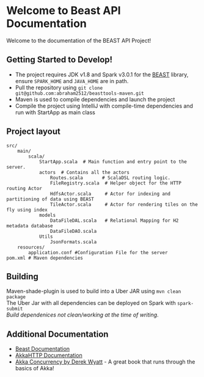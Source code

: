 # Welcome to Beast API Documentation

Welcome to the documentation of the BEAST API Project! 




## Getting Started to Develop!

* The project requires JDK v1.8 and Spark v3.0.1 for the [BEAST](https://bitbucket.org/bdlabucr/beast/src/master/) library, ensure `SPARK_HOME` and `JAVA_HOME` are in path.
* Pull the repository using `git clone git@github.com:abraham2512/beasttools-maven.git`
* Maven is used to compile dependencies and launch the project
* Compile the project using IntelliJ with compile-time dependencies and run with StartApp as main class
 

## Project layout
    src/
        main/
            scala/
                StartApp.scala  # Main function and entry point to the server.
                actors  # Contains all the actors
                    Routes.scala       # ScalaDSL routing logic.
                    FileRegistry.scala  # Helper object for the HTTP routing Actor
                    HdfsActor.scala     # Actor for indexing and partitioning of data using BEAST 
                    TileActor.scala     # Actor for rendering tiles on the fly using index 
                models
                    DataFileDAL.scala   # Relational Mapping for H2 metadata database
                    DataFileDAO.scala
                Utils
                    JsonFormats.scala
        resources/
            application.conf #Configuration File for the server
    pom.xml # Maven dependencies

## Building 
Maven-shade-plugin is used to build into a Uber JAR using `mvn clean package` <br>
The Uber Jar with all dependencies can be deployed on Spark with `spark-submit`  
*Build dependenices not clean/working at the time of writing*. 
    
## Additional Documentation
- [Beast Documentation](https://bitbucket.org/bdlabucr/beast/src/master/)
- [AkkaHTTP Documentation](https://doc.akka.io/docs/akka-http/current/index.html)
- [Akka Concurrency by Derek Wyatt](https://www.artima.com/shop/akka_concurrency) - A great book that runs through the basics of Akka!